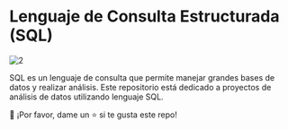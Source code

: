 # Lenguaje de Consulta Estructurada (SQL) 

![2](https://user-images.githubusercontent.com/86261762/197587483-005d0daf-d25b-4a84-92d3-e442fb837acc.png)

SQL es un lenguaje de consulta que permite manejar grandes bases de datos y realizar análisis. 
Este repositorio está dedicado a proyectos de análisis de datos utilizando lenguaje SQL. 


👏 ¡Por favor, dame un ⭐️ si te gusta este repo!
